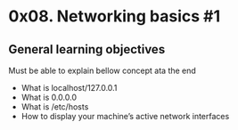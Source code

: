 # 0x08. Networking basics #1

## General learning objectives
Must be able to explain bellow concept ata the end
- What is localhost/127.0.0.1
- What is 0.0.0.0
- What is /etc/hosts
- How to display your machine’s active network interfaces
